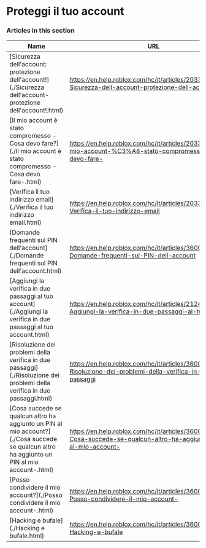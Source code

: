 # Proteggi il tuo account  
### Articles in this section
Name|URL
-|-
[Sicurezza dell'account: protezione dell'account!](./Sicurezza dell'account- protezione dell'account!.html) |https://en.help.roblox.com/hc/it/articles/203313380-Sicurezza-dell-account-protezione-dell-account-
[Il mio account è stato compromesso - Cosa devo fare?](./Il mio account è stato compromesso - Cosa devo fare-.html) |https://en.help.roblox.com/hc/it/articles/203313390-Il-mio-account-%C3%A8-stato-compromesso-Cosa-devo-fare-
[Verifica il tuo indirizzo email](./Verifica il tuo indirizzo email.html) |https://en.help.roblox.com/hc/it/articles/203313350-Verifica-il-tuo-indirizzo-email
[Domande frequenti sul PIN dell'account](./Domande frequenti sul PIN dell'account.html) |https://en.help.roblox.com/hc/it/articles/360000239523-Domande-frequenti-sul-PIN-dell-account
[Aggiungi la verifica in due passaggi al tuo account](./Aggiungi la verifica in due passaggi al tuo account.html) |https://en.help.roblox.com/hc/it/articles/212459863-Aggiungi-la-verifica-in-due-passaggi-al-tuo-account
[Risoluzione dei problemi della verifica in due passaggi](./Risoluzione dei problemi della verifica in due passaggi.html) |https://en.help.roblox.com/hc/it/articles/360000350706-Risoluzione-dei-problemi-della-verifica-in-due-passaggi
[Cosa succede se qualcun altro ha aggiunto un PIN al mio account?](./Cosa succede se qualcun altro ha aggiunto un PIN al mio account-.html) |https://en.help.roblox.com/hc/it/articles/360031316752-Cosa-succede-se-qualcun-altro-ha-aggiunto-un-PIN-al-mio-account-
[Posso condividere il mio account?](./Posso condividere il mio account-.html) |https://en.help.roblox.com/hc/it/articles/360000236103-Posso-condividere-il-mio-account-
[Hacking e bufale](./Hacking e bufale.html) |https://en.help.roblox.com/hc/it/articles/360000240346-Hacking-e-bufale
